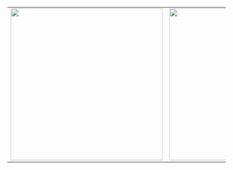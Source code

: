 <div align="center">

<table>
  <tr>
    <td><img src="https://github-readme-stats.vercel.app/api?username=melrovieira&show_icons=true&theme=dracula&hide_border=true" width="350"/></td>
    <td><img src="https://github-readme-stats.vercel.app/api/top-langs/?username=melrovieira&layout=compact&theme=dracula&hide_border=true" width="350"/></td>
  </tr>
</table>

</div>
